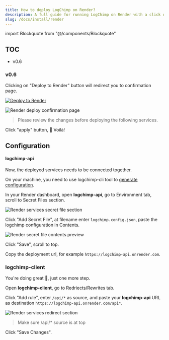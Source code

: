 ```yaml
---
title: How to deploy LogChimp on Render?
description: A full guide for running LogChimp on Render with a click of a button.
slug: /docs/install/render
---
```


<!-- components -->

import Blockquote from "@/components/Blockquote"

## TOC

- v0.6

### v0.6

Clicking on "Deploy to Render" button will redirect you to confirmation page.

[![Deploy to Render](https://render.com/images/deploy-to-render-button.svg)](https://render.com/deploy?repo=https://github.com/logchimp/deploy-buttons)

![Render deploy confirmation page](../images/docs/render-deploy-confirmation.png)

<Blockquote type="tip">
  Please review the changes before deploying the following services.
</Blockquote>

Click "apply" button, 🎉 Voilà!

## Configuration

#### logchimp-api

Now, the deployed services needs to be connected together.

On your machine, you need to use logchimp-cli tool to [generate configuration](/docs/cli/config/generate).

In your Render dashboard, open **logchimp-api**, go to Environment tab, scroll to Secret Files section.

![Render services secret file section](../images/docs/render-secret-file-section.png)

Click "Add Secret File", at filename enter `logchimp.config.json`, paste the logchimp configuration in Contents.

![Render secret file contents preview](../images/docs/render-secret-file-content-preview.png)

Click "Save", scroll to top.

Copy the deployment url, for example `https://logchimp-api.onrender.com`.

### logchimp-client

You're doing great 💪, just one more step.

Open **logchimp-client**, go to Redriects/Rewrites tab.

Click "Add rule", enter `/api/*` as source, and paste your **logchimp-api** URL as destination `https://logchimp-api.onrender.com/api*`.

![Render services redirect section](../images/docs/render-services-redirect-section.png)

<Blockquote type="warning">
  Make sure /api/* source is at top
</Blockquote>

Click "Save Changes".
